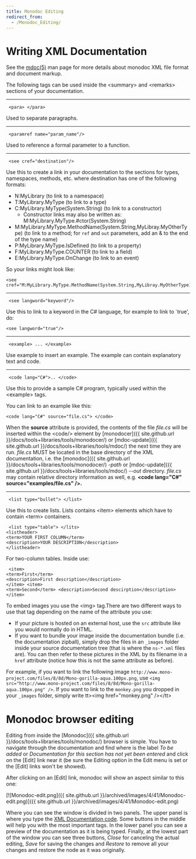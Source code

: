 ```yaml
---
title: Monodoc Editing
redirect_from:
  - /Monodoc_Editing/
---
```


Writing XML Documentation
=========================

See the [mdoc(5)](http://www.go-mono.org/docs/monodoc.ashx?link=man:mdoc(5)) man page for more details about monodoc XML file format and document markup.

The following tags can be used inside the \<summary\> and \<remarks\> sections of your documentation.

****

     <para> </para> 

Used to separate paragraphs.

****

     <paramref name="param_name"/> 

Used to reference a formal parameter to a function.

****

     <see cref="destination"/> 

Use this to create a link in your documentation to the sections for types, namespaces, methods, etc. where destination has one of the following formats:

-   N:MyLibrary (to link to a namespace)
-   T:MyLibrary.MyType (to link to a type)
-   C:MyLibrary.MyType(System.String) (to link to a constructor)
    -   Constructor links may also be written as: M:MyLibrary.MyType.\#ctor(System.String)
-   M:MyLibrary.MyType.MethodName(System.String,MyLibray.MyOtherType) (to link to a method; for `ref` and `out` parameters, add an & to the end of the type name)
-   P:MyLibrary.MyType.IsDefined (to link to a property)
-   F:MyLibrary.MyType.COUNTER (to link to a field)
-   E:MyLibrary.MyType.OnChange (to link to an event)

So your links might look like:

    <see cref="M:MyLibrary.MyType.MethodName(System.String,MyLibray.MyOtherType)"/>

****

     <see langword="keyword"/> 

Use this to link to a keyword in the C\# language, for example to link to \`true', do:

    <see langword="true"/>

****

     <example> ... </example> 

Use example to insert an example. The example can contain explanatory text and code.

****

     <code lang="C#">.. </code> 

Use this to provide a sample C\# program, typically used within the \<example\> tags.

You can link to an example like this:

    <code lang="C#" source="file.cs"> </code>

When the **source** attribute is provided, the contents of the file *file.cs* will be inserted within the \<code/\> element by [monodocer]({{ site.github.url }}/docs/tools+libraries/tools/monodocer/) or [mdoc-update]({{ site.github.url }}/docs/tools+libraries/tools/mdoc/) the next time they are run. *file.cs* MUST be located in the base directory of the XML documentation, i.e. the [monodoc]({{ site.github.url }}/docs/tools+libraries/tools/monodocer/) *-path* or [mdoc-update]({{ site.github.url }}/docs/tools+libraries/tools/mdoc/) *--out* directory. *file.cs* may contain relative directory information as well, e.g. **\<code lang="C\#" source="examples/file.cs" /\>.**

****

     <list type="bullet"> </list> 

Use this to create lists. Lists contains \<item\> elements which have to contain \<term\> containers.

     <list type="table"> </lits>
    <listheader>
    <term>YOUR FIRST COLUMN</term>
    <description>YOUR DESCRIPTION</description>
    </listheader>

For two-column tables. Inside use:

     <item>
    <term>First</term>
    <description>First description</description>
    </item> <item>
    <term>Second</term> <description>Second descirption</description>
    </item> 

To embed images you use the \<img\> tag.There are two different ways to use that tag depending on the name of the attribute you use:

-   If your picture is hosted on an external host, use the `src` attribute like you would normally do in HTML.
-   If you want to bundle your image inside the documentation bundle (i.e. the documentation zipball), simply drop the files in an `_images` folder inside your source documentation tree (that is where the `ns-*.xml` files are). You can then refer to these pictures in the XML by its filename in a `href` attribute (notice how this is not the same attribute as before).

For example, if you want to link the following image `http://www.mono-project.com/files/8/8d/Mono-gorilla-aqua.100px.png`, use `<img src="http://www.mono-project.com/files/8/8d/Mono-gorilla-aqua.100px.png" />`. If you want to link to the `monkey.png` you dropped in your `_images` folder, simply write tt\>\<img href="monkey.png" /\>\</tt\>

Monodoc browser editing
=======================

Editing from inside the [Monodoc]({{ site.github.url }}/docs/tools+libraries/tools/monodoc/) browser is simple. You have to navigate through the documentation and find where is the label *To be added* or *Documentation for this section has not yet been entered* and click on the [Edit] link near it (be sure the Editing option in the Edit menu is set or the [Edit] links won't be showed).

After clicking on an [Edit] link, monodoc will show an aspect similar to this one:

[![Monodoc-edit.png]({{ site.github.url }}/archived/images/4/41/Monodoc-edit.png)]({{ site.github.url }}/archived/images/4/41/Monodoc-edit.png)

Where you can see the window is divided in two panels. The upper panel is where you type the [XML Documentation code](#writing-xml-documentation). Some buttons in the middle will help you with the most important tags. In the lower panel you can see a preview of the documentation as it is being typed. Finally, at the lowest part of the window you can see three buttons, *Close* for canceling the actual editing, *Save* for saving the changes and *Restore* to remove all your changes and restore the node as it was originally.

